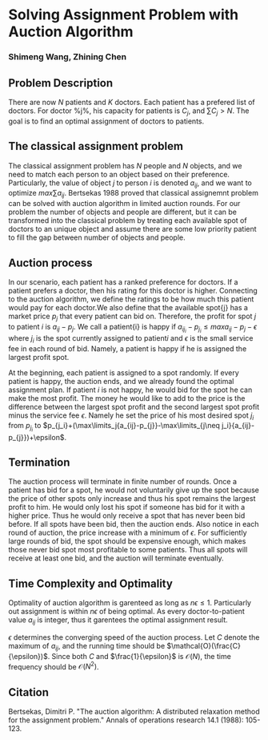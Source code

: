 # Solving Assignment Problem with Auction Algorithm
### Shimeng Wang, Zhining Chen
## Problem Description
There are now $N$ patients and $K$ doctors. Each patient has a prefered list of doctors. For doctor %j%, his capacity for patients is $C_j$, and $\sum C_j > N$. The goal is to find an optimal assignment of doctors to patients. 
## The classical assignment problem
The classical assignment problem has $N$ people and $N$ objects, and we need to match each person to an object based on their preference. Particularly, the value of object $j$ to person $i$ is denoted $a_{ij}$, and we want to optimize $max{\sum a_{ij}}$. Bertsekas 1988 proved that classical assignemnt problem can be solved with auction algorithm in limited auction rounds. For our problem the number of objects and people are different, but it can be transformed into the classical problem by treating each available spot of doctors to an unique object and assume there are some low priority patient to fill the gap between number of objects and people.
## Auction process
In our scenario, each patient has a ranked preference for doctors. If a patient prefers a doctor, then his rating for this doctor is higher. Connecting to the auction algorithm, we define the ratings to be how much this patient would pay for each doctor.We also define that the available spot{j} has a market price $p_j$ that every patient can bid on. Therefore, the profit for spot $j$ to patient $i$ is $a_{ij}-p_{j}$. We call a patient{i} is happy if $a_{i{j_i}}-p_{j_i}\leq max{a_{ij}-p_{j}-\epsilon}$ where $j_i$ is the spot currently assigned to patient$i$ and $\epsilon$ is the small service fee in each round of bid. Namely, a patient is happy if he is assigned the largest profit spot.

At the beginning, each patient is assigned to a spot randomly. If every patient is happy, the auction ends, and we already found the optimal assignment plan. If patient $i$ is not happy, he would bid for the spot he can make the most profit. The money he would like to add to the price is the difference between the largest spot profit and the second largest spot profit minus the service fee $\epsilon$. Namely he set the price of his most desired spot $j_i$ from $p_{j_i}$ to $p_{j_i}+(\max\limits_j{a_{ij}-p_{j}}-\max\limits_{j\neq j_i}{a_{ij}-p_{j}})+\epsilon$.

## Termination
The auction process will terminate in finite number of rounds. Once a patient has bid for a spot, he would not voluntarily give up the spot because the price of other spots only increase and thus his spot remains the largest profit to him. He would only lost his spot if someone has bid for it with a higher price. Thus he would only receive a spot that has never been bid before. If all spots have been bid, then the auction ends. Also notice in each round of auction, the price increase with a minimum of $\epsilon$. For sufficiently large rounds of bid, the spot should be expensive enough, which makes those never bid spot most profitable to some patients. Thus all spots will receive at least one bid, and the auction will terminate eventually.

## Time Complexity and Optimality
Optimality of auction algorithm is garenteed as long as $n\epsilon \le 1$. Particularly out assignment is within $n\epsilon$ of being optimal. As every doctor-to-patient value $a_{ij}$ is integer, thus it garentees the optimal assignment result. 


$\epsilon$ determines the converging speed of the auction process. Let $C$ denote the maximum of $a_{ij}$, and the running time should be $\mathcal{O}(\frac{C}{\epsilon})$. Since both $C$ and $\frac{1}{\epsilon}$ is $\mathcal{O}(N)$, the time frequency should be $\mathcal{O}(N^2)$.

## Citation
Bertsekas, Dimitri P. "The auction algorithm: A distributed relaxation method for the assignment problem." Annals of operations research 14.1 (1988): 105-123.